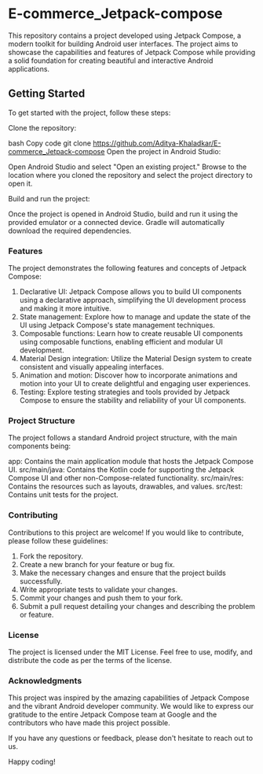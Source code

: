 # E-commerce_Jetpack-compose

This repository contains a project developed using Jetpack Compose, a modern toolkit for building Android user interfaces. The project aims to showcase the capabilities and features of Jetpack Compose while providing a solid foundation for creating beautiful and interactive Android applications.

## Getting Started
To get started with the project, follow these steps:

Clone the repository:

bash
Copy code
git clone https://github.com/Aditya-Khaladkar/E-commerce_Jetpack-compose
Open the project in Android Studio:

Open Android Studio and select "Open an existing project." Browse to the location where you cloned the repository and select the project directory to open it.

Build and run the project:

Once the project is opened in Android Studio, build and run it using the provided emulator or a connected device. Gradle will automatically download the required dependencies.

### Features

The project demonstrates the following features and concepts of Jetpack Compose:

1. Declarative UI: Jetpack Compose allows you to build UI components using a declarative approach, simplifying the UI development process and making it more intuitive.
2. State management: Explore how to manage and update the state of the UI using Jetpack Compose's state management techniques.
3. Composable functions: Learn how to create reusable UI components using composable functions, enabling efficient and modular UI development.
4. Material Design integration: Utilize the Material Design system to create consistent and visually appealing interfaces.
5. Animation and motion: Discover how to incorporate animations and motion into your UI to create delightful and engaging user experiences.
6. Testing: Explore testing strategies and tools provided by Jetpack Compose to ensure the stability and reliability of your UI components.

### Project Structure
The project follows a standard Android project structure, with the main components being:

app: Contains the main application module that hosts the Jetpack Compose UI.
src/main/java: Contains the Kotlin code for supporting the Jetpack Compose UI and other non-Compose-related functionality.
src/main/res: Contains the resources such as layouts, drawables, and values.
src/test: Contains unit tests for the project.

### Contributing
Contributions to this project are welcome! If you would like to contribute, please follow these guidelines:

1. Fork the repository.
2. Create a new branch for your feature or bug fix.
3. Make the necessary changes and ensure that the project builds successfully.
4. Write appropriate tests to validate your changes.
5. Commit your changes and push them to your fork.
6. Submit a pull request detailing your changes and describing the problem or feature.

### License
The project is licensed under the MIT License. Feel free to use, modify, and distribute the code as per the terms of the license.

### Acknowledgments
This project was inspired by the amazing capabilities of Jetpack Compose and the vibrant Android developer community. We would like to express our gratitude to the entire Jetpack Compose team at Google and the contributors who have made this project possible.

If you have any questions or feedback, please don't hesitate to reach out to us.

Happy coding!
